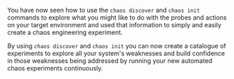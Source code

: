 You have now seen how to use the `chaos discover` and `chaos init` commands to explore what you might like to do with the probes and actions on your target environment and used that information to simply and easily create a chaos engineering experiment.

By using `chaos discover` and `chaos init` you can now create a catalogue of experiments to explore all your system's weaknesses and build confidence in those weaknesses being addressed by running your new automated chaos experiments continuously.
